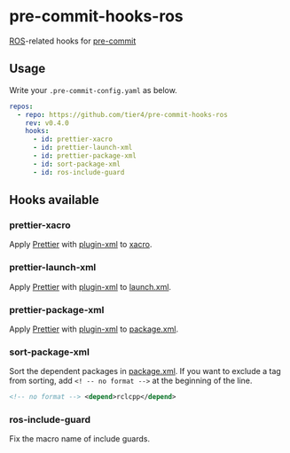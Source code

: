 # pre-commit-hooks-ros

[ROS]-related hooks for [pre-commit]

## Usage

Write your `.pre-commit-config.yaml` as below.

```yaml
repos:
  - repo: https://github.com/tier4/pre-commit-hooks-ros
    rev: v0.4.0
    hooks:
      - id: prettier-xacro
      - id: prettier-launch-xml
      - id: prettier-package-xml
      - id: sort-package-xml
      - id: ros-include-guard
```

## Hooks available

### prettier-xacro

Apply [Prettier] with [plugin-xml] to [xacro].

### prettier-launch-xml

Apply [Prettier] with [plugin-xml] to [launch.xml].

### prettier-package-xml

Apply [Prettier] with [plugin-xml] to [package.xml].

### sort-package-xml

Sort the dependent packages in [package.xml].
If you want to exclude a tag from sorting, add `<! -- no format -->` at the beginning of the line.

```xml
<!-- no format --> <depend>rclcpp</depend>
```

### ros-include-guard

Fix the macro name of include guards.

<!-- Links -->

[ros]: https://ros.org/
[pre-commit]: https://github.com/pre-commit/pre-commit
[prettier]: https://prettier.io/
[plugin-xml]: https://github.com/prettier/plugin-xml/
[xacro]: http://wiki.ros.org/xacro
[launch.xml]: https://design.ros2.org/articles/roslaunch_xml.html
[package.xml]: https://www.ros.org/reps/rep-0149.html
